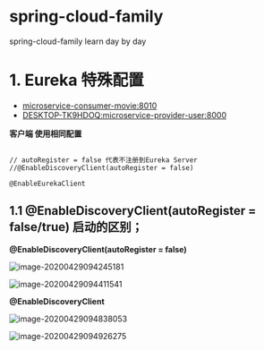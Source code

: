 #  spring-cloud-family
 spring-cloud-family learn day by day

# 1. Eureka 特殊配置

- [microservice-consumer-movie:8010](http://192.168.31.151:8010/info)
- [DESKTOP-TK9HDOQ:microservice-provider-user:8000](http://192.168.31.151:8000/info)



**客户端 使用相同配置**

```

// autoRegister = false 代表不注册到Eureka Server
//@EnableDiscoveryClient(autoRegister = false)

@EnableEurekaClient

```



## 1.1 @EnableDiscoveryClient(autoRegister = false/true) 启动的区别；

**@EnableDiscoveryClient(autoRegister = false)**

![image-20200429094245181](http://q8xc9za4f.bkt.clouddn.com/cloudflare/image-20200429094245181.png)











![image-20200429094411541](http://q8xc9za4f.bkt.clouddn.com/cloudflare/image-20200429094411541.png)



**@EnableDiscoveryClient**

![image-20200429094838053](http://q8xc9za4f.bkt.clouddn.com/cloudflare/image-20200429094838053.png)

![image-20200429094926275](http://q8xc9za4f.bkt.clouddn.com/cloudflare/image-20200429094926275.png)